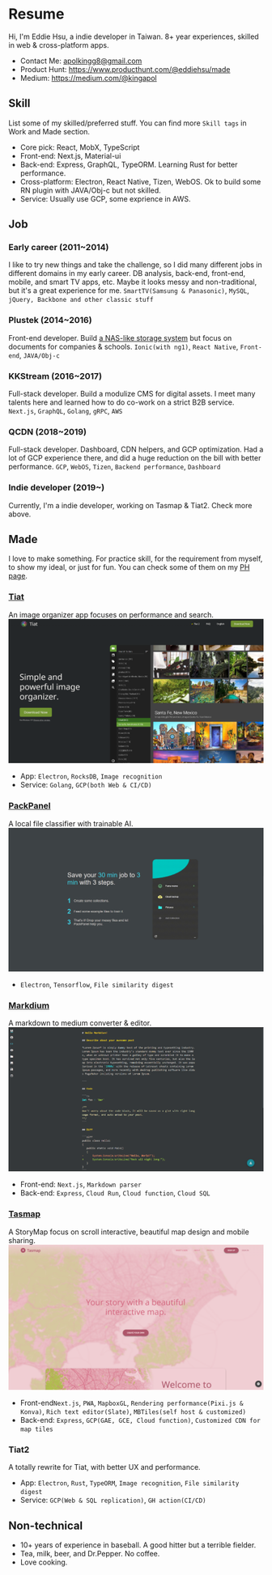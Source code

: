# Resume

Hi, I'm Eddie Hsu, a indie developer in Taiwan. 8+ year experiences, skilled in web & cross-platform apps.
* Contact Me: [apolkingg8@gmail.com](mailto:apolkingg8@gmail.com)
* Product Hunt: https://www.producthunt.com/@eddiehsu/made
* Medium: https://medium.com/@kingapol

## Skill
List some of my skilled/preferred stuff. You can find more `Skill tags` in Work and Made section.
* Core pick: React, MobX, TypeScript
* Front-end: Next.js, Material-ui
* Back-end: Express, GraphQL, TypeORM. Learning Rust for better performance.
* Cross-platform: Electron, React Native, Tizen, WebOS. Ok to build some RN plugin with JAVA/Obj-c but not skilled.
* Service: Usually use GCP, some exprience in AWS.


## Job

### Early career (2011~2014)
I like to try new things and take the challenge, so I did many different jobs in different domains in my early career. DB analysis, back-end, front-end, mobile, and smart TV apps, etc. Maybe it looks messy and non-traditional, but it's a great experience for me.
`SmartTV(Samsung & Panasonic)`, `MySQL`, `jQuery, Backbone and other classic stuff`

### Plustek (2014~2016)
Front-end developer. Build [a NAS-like storage system](https://plustek.com/tw/products/file-management-solution/edoc-series/index.php) but focus on documents for companies & schools.
`Ionic(with ng1)`, `React Native`, `Front-end`, `JAVA/Obj-c`

### KKStream (2016~2017)
Full-stack developer. Build a modulize CMS for digital assets. I meet many talents here and learned how to do co-work on a strict B2B service.
`Next.js`, `GraphQL`, `Golang`, `gRPC`, `AWS`

### QCDN (2018~2019)
Full-stack developer. Dashboard, CDN helpers, and GCP optimization. Had a lot of GCP experience there, and did a huge reduction on the bill with better performance.
`GCP`, `WebOS`, `Tizen`, `Backend performance`, `Dashboard`

### Indie developer (2019~)
Currently, I'm a indie developer, working on Tasmap & Tiat2. Check more above.


## Made
I love to make something. For practice skill, for the requirement from myself, to show my ideal, or just for fun. You can check some of them on my [PH page](https://www.producthunt.com/@eddiehsu/made).

### [Tiat](https://tiat.app)
An image organizer app focuses on performance and search.
![Tiat](assets/TiatWeb.png)
* App: `Electron`, `RocksDB`, `Image recognition`
* Service: `Golang`, `GCP(both Web & CI/CD)`

### [PackPanel](https://packpanel.island68.dev)
A local file classifier with trainable AI.
![PackPanel](assets/PackPanelWeb.png)
* `Electron`, `Tensorflow`, `File similarity digest`

### [Markdium](https://markdium.dev)
A markdown to medium converter & editor.
![Markdium](assets/Markdium.png)
* Front-end: `Next.js`, `Markdown parser`
* Back-end: `Express`, `Cloud Run`, `Cloud function`, `Cloud SQL`

### [Tasmap](https://tasmap.app)
A StoryMap focus on scroll interactive, beautiful map design and mobile sharing.
![Tasmap](assets/TasmapWeb.png)
* Front-end`Next.js`, `PWA`, `MapboxGL`, `Rendering performance(Pixi.js & Konva)`, `Rich text editor(Slate)`, `MBTiles(self host & customized)`
* Back-end: `Express`, `GCP(GAE, GCE, Cloud function)`, `Customized CDN for map tiles`

### Tiat2
A totally rewrite for Tiat, with better UX and performance.
* App: `Electron`, `Rust`, `TypeORM`, `Image recognition`, `File similarity digest`
* Service: `GCP(Web & SQL replication)`, `GH action(CI/CD)`

## Non-technical
* 10+ years of experience in baseball. A good hitter but a terrible fielder.
* Tea, milk, beer, and Dr.Pepper. No coffee.
* Love cooking.
